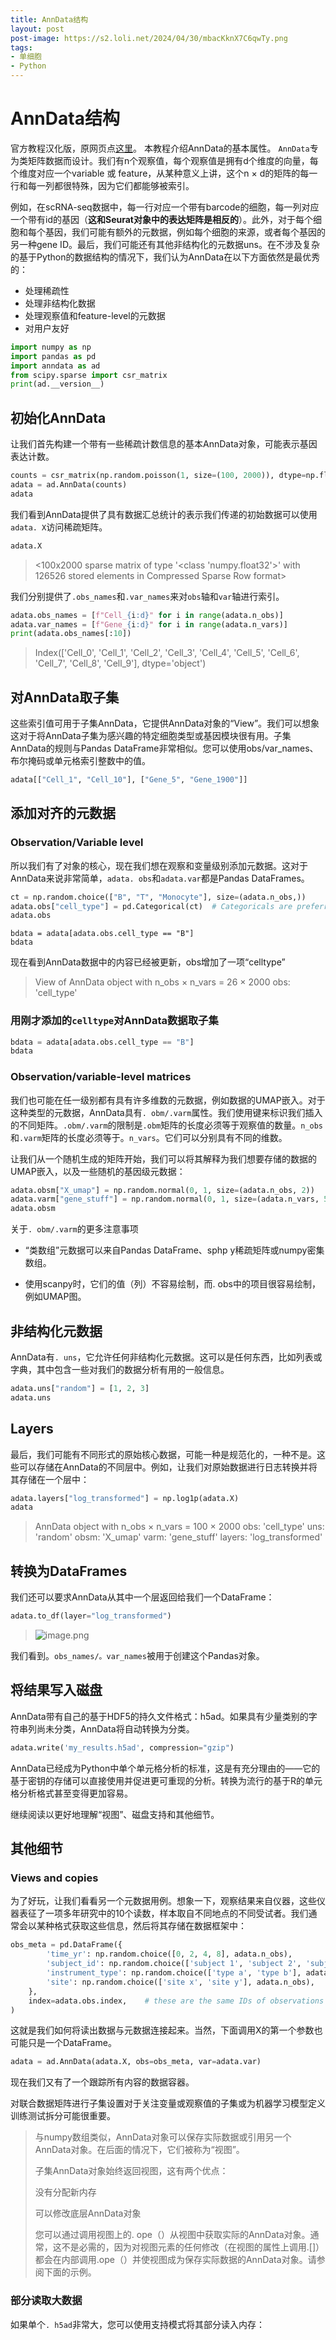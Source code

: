 ```yaml
---
title: AnnData结构
layout: post
post-image: https://s2.loli.net/2024/04/30/mbacKknX7C6qwTy.png
tags:
- 单细胞
- Python
---
```

# AnnData结构

官方教程汉化版，原网页点[这里](https://anndata.readthedocs.io/en/latest/tutorials/notebooks/getting-started.html)。
本教程介绍AnnData的基本属性。
`AnnData`专为类矩阵数据而设计。我们有n个观察值，每个观察值是拥有d个维度的向量，每个维度对应一个variable 或 feature，从某种意义上讲，这个n × d的矩阵的每一行和每一列都很特殊，因为它们都能够被索引。  

例如，在scRNA-seq数据中，每一行对应一个带有barcode的细胞，每一列对应一个带有id的基因（**这和Seurat对象中的表达矩阵是相反的**）。此外，对于每个细胞和每个基因，我们可能有额外的元数据，例如每个细胞的来源，或者每个基因的另一种gene ID。最后，我们可能还有其他非结构化的元数据uns。在不涉及复杂的基于Python的数据结构的情况下，我们认为AnnData在以下方面依然是最优秀的：

- 处理稀疏性
- 处理非结构化数据
- 处理观察值和feature-level的元数据
- 对用户友好

```python
import numpy as np
import pandas as pd
import anndata as ad
from scipy.sparse import csr_matrix
print(ad.__version__)
```

## 初始化AnnData

让我们首先构建一个带有一些稀疏计数信息的基本AnnData对象，可能表示基因表达计数。

```python
counts = csr_matrix(np.random.poisson(1, size=(100, 2000)), dtype=np.float32)
adata = ad.AnnData(counts)
adata
```

我们看到AnnData提供了具有数据汇总统计的表示我们传递的初始数据可以使用`adata. X`访问稀疏矩阵。

```python
adata.X
```

> <100x2000 sparse matrix of type '<class 'numpy.float32'>'
>      with 126526 stored elements in Compressed Sparse Row format>

我们分别提供了`.obs_names`和`.var_names`来对`obs`轴和`var`轴进行索引。

```python
adata.obs_names = [f"Cell_{i:d}" for i in range(adata.n_obs)]
adata.var_names = [f"Gene_{i:d}" for i in range(adata.n_vars)]
print(adata.obs_names[:10])
```

> Index(['Cell_0', 'Cell_1', 'Cell_2', 'Cell_3', 'Cell_4', 'Cell_5', 'Cell_6',
>     'Cell_7', 'Cell_8', 'Cell_9'],
>       dtype='object')

## 对AnnData取子集

这些索引值可用于子集AnnData，它提供AnnData对象的“View”。我们可以想象这对于将AnnData子集为感兴趣的特定细胞类型或基因模块很有用。子集AnnData的规则与Pandas DataFrame非常相似。您可以使用obs/var_names、布尔掩码或单元格索引整数中的值。

```python
adata[["Cell_1", "Cell_10"], ["Gene_5", "Gene_1900"]]
```

## 添加对齐的元数据

### Observation/Variable level

所以我们有了对象的核心，现在我们想在观察和变量级别添加元数据。这对于AnnData来说非常简单，`adata. obs`和`adata.var`都是Pandas DataFrames。

```python
ct = np.random.choice(["B", "T", "Monocyte"], size=(adata.n_obs,))
adata.obs["cell_type"] = pd.Categorical(ct)  # Categoricals are preferred for efficiency
adata.obs
```

```
bdata = adata[adata.obs.cell_type == "B"]
bdata
```

现在看到AnnData数据中的内容已经被更新，obs增加了一项“celltype”

> View of AnnData object with n_obs × n_vars = 26 × 2000
>     obs: 'cell_type'

### 用刚才添加的`celltype`对AnnData数据取子集

```python
bdata = adata[adata.obs.cell_type == "B"]
bdata
```

### Observation/variable-level matrices

我们也可能在任一级别都有具有许多维数的元数据，例如数据的UMAP嵌入。对于这种类型的元数据，AnnData具有`. obm/.varm`属性。我们使用键来标识我们插入的不同矩阵。`.obm/.varm`的限制是`.obm`矩阵的长度必须等于观察值的数量。`n_obs`和`.varm`矩阵的长度必须等于。`n_vars`。它们可以分别具有不同的维数。

让我们从一个随机生成的矩阵开始，我们可以将其解释为我们想要存储的数据的UMAP嵌入，以及一些随机的基因级元数据：

```python
adata.obsm["X_umap"] = np.random.normal(0, 1, size=(adata.n_obs, 2))
adata.varm["gene_stuff"] = np.random.normal(0, 1, size=(adata.n_vars, 5))
adata.obsm
```

关于`. obm/.varm`的更多注意事项

- “类数组”元数据可以来自Pandas DataFrame、sphp y稀疏矩阵或numpy密集数组。

- 使用scanpy时，它们的值（列）不容易绘制，而. obs中的项目很容易绘制，例如UMAP图。

## 非结构化元数据

AnnData有`. uns`，它允许任何非结构化元数据。这可以是任何东西，比如列表或字典，其中包含一些对我们的数据分析有用的一般信息。

```python
adata.uns["random"] = [1, 2, 3]
adata.uns
```

## Layers

最后，我们可能有不同形式的原始核心数据，可能一种是规范化的，一种不是。这些可以存储在AnnData的不同层中。例如，让我们对原始数据进行日志转换并将其存储在一个层中：

```python
adata.layers["log_transformed"] = np.log1p(adata.X)
adata
```

> AnnData object with n_obs × n_vars = 100 × 2000
>     obs: 'cell_type'
>     uns: 'random'
>     obsm: 'X_umap'
>     varm: 'gene_stuff'
>     layers: 'log_transformed'

## 转换为DataFrames

我们还可以要求AnnData从其中一个层返回给我们一个DataFrame：

```python
adata.to_df(layer="log_transformed")
```

> ![image.png](https://s2.loli.net/2024/05/02/oCv8TwaSucb9flI.png)

我们看到。`obs_names/。var_names`被用于创建这个Pandas对象。

## 将结果写入磁盘

AnnData带有自己的基于HDF5的持久文件格式：h5ad。如果具有少量类别的字符串列尚未分类，AnnData将自动转换为分类。

```python
adata.write('my_results.h5ad', compression="gzip")
```

AnnData已经成为Python中单个单元格分析的标准，这是有充分理由的——它的基于密钥的存储可以直接使用并促进更可重现的分析。转换为流行的基于R的单元格分析格式甚至变得更加容易。

继续阅读以更好地理解“视图”、磁盘支持和其他细节。

## 其他细节

### Views and copies

为了好玩，让我们看看另一个元数据用例。想象一下，观察结果来自仪器，这些仪器表征了一项多年研究中的10个读数，样本取自不同地点的不同受试者。我们通常会以某种格式获取这些信息，然后将其存储在数据框架中：

```python
obs_meta = pd.DataFrame({
        'time_yr': np.random.choice([0, 2, 4, 8], adata.n_obs),
        'subject_id': np.random.choice(['subject 1', 'subject 2', 'subject 4', 'subject 8'], adata.n_obs),
        'instrument_type': np.random.choice(['type a', 'type b'], adata.n_obs),
        'site': np.random.choice(['site x', 'site y'], adata.n_obs),
    },
    index=adata.obs.index,    # these are the same IDs of observations as above!
)
```

这就是我们如何将读出数据与元数据连接起来。当然，下面调用X的第一个参数也可能只是一个DataFrame。

```python
adata = ad.AnnData(adata.X, obs=obs_meta, var=adata.var)
```

现在我们又有了一个跟踪所有内容的数据容器。

对联合数据矩阵进行子集设置对于关注变量或观察值的子集或为机器学习模型定义训练测试拆分可能很重要。

> 与numpy数组类似，AnnData对象可以保存实际数据或引用另一个AnnData对象。在后面的情况下，它们被称为“视图”。
>
> 子集AnnData对象始终返回视图，这有两个优点：
>
> 没有分配新内存
>
> 可以修改底层AnnData对象
>
> 您可以通过调用视图上的. ope（）从视图中获取实际的AnnData对象。通常，这不是必需的，因为对视图元素的任何修改（在视图的属性上调用.[]）都会在内部调用.ope（）并使视图成为保存实际数据的AnnData对象。请参阅下面的示例。

### 部分读取大数据

如果单个`. h5ad`非常大，您可以使用支持模式将其部分读入内存：
